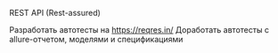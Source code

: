 REST API (Rest-assured)

Разработать автотесты на https://reqres.in/
Доработать автотесты с allure-отчетом, моделями и спецификациями
